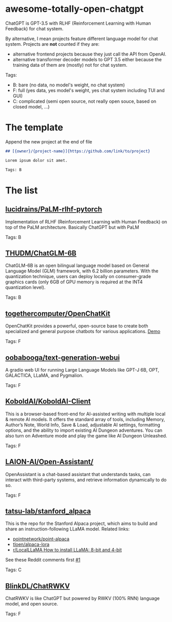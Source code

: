 # awesome-totally-open-chatgpt

ChatGPT is GPT-3.5 with RLHF (Reinforcement Learning with Human Feedback) for chat system.

By alternative, I mean projects feature different language model for chat system. 
Projects are **not** counted if they are:
- alternative frontend projects because they just call the API from OpenAI. 
- alternative transformer decoder models to GPT 3.5 either because the training data of them are (mostly) not for chat system.

Tags:

-   B: bare (no data, no model's weight, no chat system)
-   F: full (yes data, yes model's weight, yes chat system including TUI and GUI)
-   C: complicated (semi open source, not really open souce, based on closed model, ...)

# The template

Append the new project at the end of file

```markdown
## [{owner}/{project-name}]{https://github.com/link/to/project}

Lorem ipsum dolor sit amet.

Tags: B
```

# The list

## [lucidrains/PaLM-rlhf-pytorch](https://github.com/lucidrains/PaLM-rlhf-pytorch)

Implementation of RLHF (Reinforcement Learning with Human Feedback) on top of the PaLM architecture. Basically ChatGPT but with PaLM

Tags: B

## [THUDM/ChatGLM-6B](https://github.com/THUDM/ChatGLM-6B)

ChatGLM-6B is an open bilingual language model based on General Language Model (GLM) framework, with 6.2 billion parameters. With the quantization technique, users can deploy locally on consumer-grade graphics cards (only 6GB of GPU memory is required at the INT4 quantization level).

Tags: B

## [togethercomputer/OpenChatKit](https://github.com/togethercomputer/OpenChatKit)

OpenChatKit provides a powerful, open-source base to create both specialized and general purpose chatbots for various applications. [Demo](https://huggingface.co/spaces/togethercomputer/OpenChatKit)

Tags: F

## [oobabooga/text-generation-webui](https://github.com/oobabooga/text-generation-webui)

A gradio web UI for running Large Language Models like GPT-J 6B, OPT, GALACTICA, LLaMA, and Pygmalion.

Tags: F

## [KoboldAI/KoboldAI-Client](https://github.com/KoboldAI/KoboldAI-Client)

This is a browser-based front-end for AI-assisted writing with multiple local & remote AI models. It offers the standard array of tools, including Memory, Author’s Note, World Info, Save & Load, adjustable AI settings, formatting options, and the ability to import existing AI Dungeon adventures. You can also turn on Adventure mode and play the game like AI Dungeon Unleashed.

Tags: F

## [LAION-AI/Open-Assistant/](https://github.com/LAION-AI/Open-Assistant/) 

OpenAssistant is a chat-based assistant that understands tasks, can interact with third-party systems, and retrieve information dynamically to do so.

Tags: F

## [tatsu-lab/stanford_alpaca](https://github.com/tatsu-lab/stanford_alpaca)

This is the repo for the Stanford Alpaca project, which aims to build and share an instruction-following LLaMA model. Related links:
- [pointnetwork/point-alpaca](https://github.com/pointnetwork/point-alpaca)
- [tloen/alpaca-lora](https://github.com/tloen/alpaca-lora)
- [r/LocalLLaMA How to install LLaMA: 8-bit and 4-bit](https://www.reddit.com/r/LocalLLaMA/comments/11o6o3f/how_to_install_llama_8bit_and_4bit/)

See these Reddit comments first [#1](https://www.reddit.com/r/MachineLearning/comments/11uk8ti/comment/jcpd3yu/?utm_source=share&utm_medium=web2x&context=3)

Tags: C

## [BlinkDL/ChatRWKV](https://github.com/BlinkDL/ChatRWKV)

ChatRWKV is like ChatGPT but powered by RWKV (100% RNN) language model, and open source.

Tags: F
